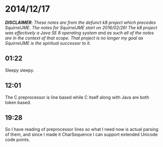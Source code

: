 # 2014/12/17

***DISCLAIMER***: _These notes are from the defunct k8 project which_
_precedes SquirrelJME. The notes for SquirrelJME start on 2016/02/26!_
_The k8 project was effectively a Java SE 8 operating system and as such_
_all of the notes are in the context of that scope. That project is no_
_longer my goal as SquirrelJME is the spiritual successor to it._

## 01:22

Sleepy sleepy.

## 12:01

The C preprocessor is line based while C itself along with Java are both token
based.

## 19:28

So I have reading of preprocessor lines so what I need now is actual parsing
of them, and since I made it CharSequence I can support extended Unicode code
points.

